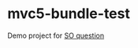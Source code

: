 mvc5-bundle-test
================

Demo project for [SO question](http://stackoverflow.com/questions/26991751/mvc-5-bundles-ignorelist-clear-not-working)